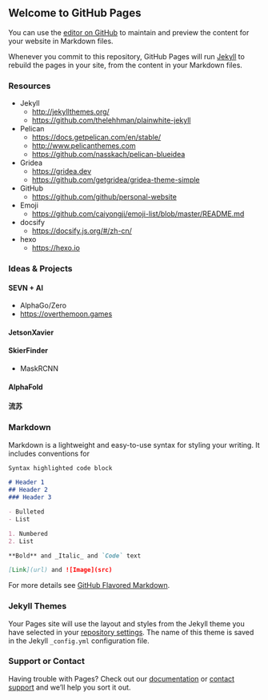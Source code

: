 ## Welcome to GitHub Pages

You can use the [editor on GitHub](https://github.com/chAwater/chAwater.github.io/edit/master/README.md) to maintain and preview the content for your website in Markdown files.

Whenever you commit to this repository, GitHub Pages will run [Jekyll](https://jekyllrb.com/) to rebuild the pages in your site, from the content in your Markdown files.

### Resources
- Jekyll
    - http://jekyllthemes.org/
    - https://github.com/thelehhman/plainwhite-jekyll
- Pelican
    - https://docs.getpelican.com/en/stable/
    - http://www.pelicanthemes.com
    - https://github.com/nasskach/pelican-blueidea
- Gridea
    - https://gridea.dev
    - https://github.com/getgridea/gridea-theme-simple
- GitHub
    - https://github.com/github/personal-website
- Emoji
    - https://github.com/caiyongji/emoji-list/blob/master/README.md
- docsify
    - https://docsify.js.org/#/zh-cn/
- hexo
    - https://hexo.io

### Ideas & Projects
#### SEVN + AI
- AlphaGo/Zero
- https://overthemoon.games
#### JetsonXavier
#### SkierFinder
- MaskRCNN
#### AlphaFold
#### 流苏

### Markdown

Markdown is a lightweight and easy-to-use syntax for styling your writing. It includes conventions for

```markdown
Syntax highlighted code block

# Header 1
## Header 2
### Header 3

- Bulleted
- List

1. Numbered
2. List

**Bold** and _Italic_ and `Code` text

[Link](url) and ![Image](src)
```

For more details see [GitHub Flavored Markdown](https://guides.github.com/features/mastering-markdown/).

### Jekyll Themes

Your Pages site will use the layout and styles from the Jekyll theme you have selected in your [repository settings](https://github.com/chAwater/chAwater.github.io/settings). The name of this theme is saved in the Jekyll `_config.yml` configuration file.

### Support or Contact

Having trouble with Pages? Check out our [documentation](https://help.github.com/categories/github-pages-basics/) or [contact support](https://github.com/contact) and we’ll help you sort it out.
